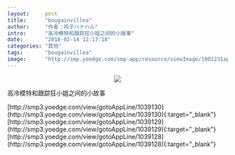 ```yaml
---
layout:     post
title:      "bougainvillea"
author:     "作者：鸣子ハナハル"
intro:      "高冷模特和跟踪狂小姐之间的小故事"
date:       "2018-02-14 12:17:18"
categories: "其他"
tags:       "bougainvillea"
image:      "http://smp.yoedge.com/smp-app/resource/viewImage/1001231appline.png"
---
```

<div style="text-align: center">
<p><img src="http://smp.yoedge.com/smp-app/resource/viewImage/1001231appline.png"/></p>
</div>
<p class="post-meta">
<span>高冷模特和跟踪狂小姐之间的小故事</span>
</p>
[http://smp3.yoedge.com/view/gotoAppLine/1039130](http://smp3.yoedge.com/view/gotoAppLine/1039130){:target="_blank"}
[http://smp3.yoedge.com/view/gotoAppLine/1039129](http://smp3.yoedge.com/view/gotoAppLine/1039129){:target="_blank"}
[http://smp3.yoedge.com/view/gotoAppLine/1039128](http://smp3.yoedge.com/view/gotoAppLine/1039128){:target="_blank"}


